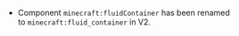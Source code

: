 

-   Component `minecraft:fluidContainer` has been renamed to `minecraft:fluid_container` in V2. 

